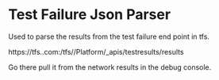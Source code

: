 # Test Failure Json Parser

Used to parse the results from the test failure end point in tfs.

https://tfs.<Url>.com:<Port>/tfs/<Project>/Platform/_apis/testresults/results

Go there pull it from the network results in the debug console.
